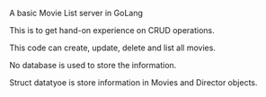 A basic Movie List server in GoLang

This is to get hand-on experience on CRUD operations.

This code can create, update, delete and list all movies.

No database is used to store the information.

Struct datatyoe is store information in Movies and Director objects.
